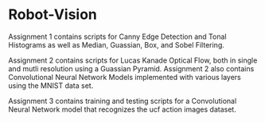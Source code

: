 # Robot-Vision

Assignment 1 contains scripts for Canny Edge Detection and Tonal Histograms as well as Median, Guassian, Box, and Sobel Filtering.

Assignment 2 contains scripts for Lucas Kanade Optical Flow, both in single and mutli resolution using a Guassian Pyramid. Assignment 2 also contains Convolutional Neural Network Models implemented with various layers using the MNIST data set.

Assignment 3 contains training and testing scripts for a Convolutional Neural Network model that recognizes the ucf action images dataset.
